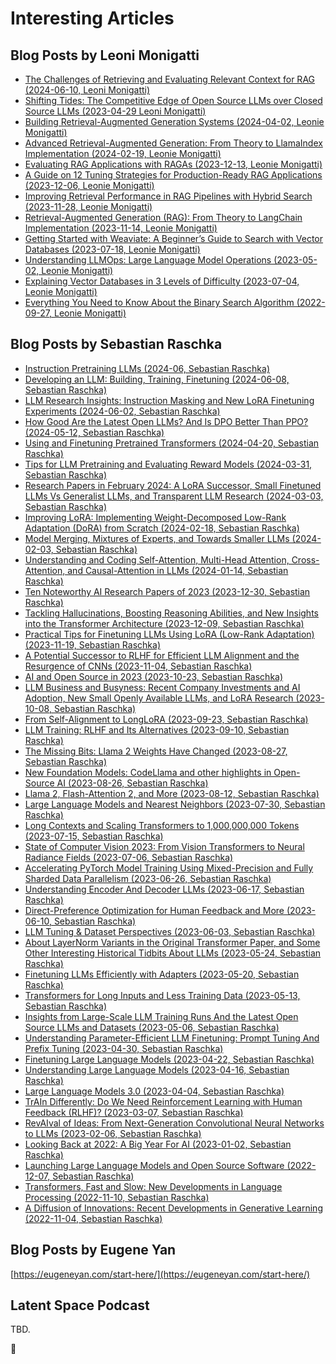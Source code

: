 # Interesting Articles

## Blog Posts by Leoni Monigatti

- [The Challenges of Retrieving and Evaluating Relevant Context for RAG (2024-06-10, Leoni Monigatti)](https://towardsdatascience.com/the-challenges-of-retrieving-and-evaluating-relevant-context-for-rag-e362f6eaed34)
- [Shifting Tides: The Competitive Edge of Open Source LLMs over Closed Source LLMs (2023-04-29 Leoni Monigatti)](https://towardsdatascience.com/shifting-tides-the-competitive-edge-of-open-source-llms-over-closed-source-llms-aee76018b5c7)
- [Building Retrieval-Augmented Generation Systems (2024-04-02, Leonie Monigatti)]()
- [Advanced Retrieval-Augmented Generation: From Theory to LlamaIndex Implementation (2024-02-19, Leonie Monigatti)]()
- [Evaluating RAG Applications with RAGAs (2023-12-13, Leonie Monigatti)]()
- [A Guide on 12 Tuning Strategies for Production-Ready RAG Applications (2023-12-06, Leonie Monigatti)]()
- [Improving Retrieval Performance in RAG Pipelines with Hybrid Search (2023-11-28, Leonie Monigatti)]()
- [Retrieval-Augmented Generation (RAG): From Theory to LangChain Implementation (2023-11-14, Leonie Monigatti)]()
- [Getting Started with Weaviate: A Beginner’s Guide to Search with Vector Databases (2023-07-18, Leonie Monigatti)]()
- [Understanding LLMOps: Large Language Model Operations (2023-05-02, Leonie Monigatti)]()
- [Explaining Vector Databases in 3 Levels of Difficulty (2023-07-04, Leonie Monigatti)]()
- [Everything You Need to Know About the Binary Search Algorithm (2022-09-27, Leonie Monigatti)](https://medium.com/towards-data-science/everything-you-need-to-know-about-the-binary-search-algorithm-6bc4f9a3127d)


<!--
- [The Kaggle Blueprints: Unlocking Winning Approaches to Data Science Competitions (2023-03-01, Leonie Monigatti)]()
- [The Challenges of Retrieving and Evaluating Relevant Context for RAG (2023-06-10, Leonie Monigatti)]()
- [Shifting Tides: The Competitive Edge of Open Source LLMs over Closed Source LLMs (2023-04-29, Leonie Monigatti)]()
- [Intro to DSPy: Goodbye Prompting, Hello Programming! (2023-02-27, Leonie Monigatti)]()
- [2023 in Review: Recapping the Post-ChatGPT Era and What to Expect for 2024 (2023-12-18, Leonie Monigatti)]()
- [Recreating Amazon’s New Generative AI Feature: Product Review Summaries (2023-11-21, Leonie Monigatti)]()
- [Recreating Andrej Karpathy’s Weekend Project — a Movie Search Engine (2023-11-07, Leonie Monigatti)]()
- [Why OpenAI’s API Is More Expensive for Non-English Languages (2023-08-16, Leonie Monigatti)]()
- [Towards Green AI: How to Make Deep Learning Models More Efficient in Production (2023-08-08, Leonie Monigatti)]()
- [Easily Estimate Your OpenAI API Costs with Tiktoken (2023-08-01, Leonie Monigatti)]()
- [Boosting PyTorch Inference on CPU: From Post-Training Quantization to Multithreading (2023-06-13, Leonie Monigatti)]()
- [10 Exciting Project Ideas Using Large Language Models (LLMs) for Your Portfolio (2023-05-15, Leonie Monigatti)]()
- [Getting Started with LangChain: A Beginner’s Guide to Building LLM-Powered Applications (2023-04-25, Leonie Monigatti)]()
- [Cutout, Mixup, and Cutmix: Implementing Modern Image Augmentations in PyTorch (2023-04-14, Leonie Monigatti)]()
- [How to Save and Load Your Neural Networks in Python (2023-04-05, Leonie Monigatti)]()
- [2 Simple Steps To Reduce the Memory Usage of Your Pandas Dataframe (2023-03-21, Leonie Monigatti)]()
- [How to Handle Large Datasets in Python (2022-06-26, Leonie Monigatti)](https://medium.com/towards-data-science/how-to-handle-large-datasets-in-python-1f077a7e7ecf)
-->

## Blog Posts by Sebastian Raschka

- [Instruction Pretraining LLMs (2024-06, Sebastian Raschka)](https://magazine.sebastianraschka.com/p/instruction-pretraining-llms)
- [Developing an LLM: Building, Training, Finetuning (2024-06-08, Sebastian Raschka)](https://magazine.sebastianraschka.com/p/llms-building-training-finetuning)
- [LLM Research Insights: Instruction Masking and New LoRA Finetuning Experiments (2024-06-02, Sebastian Raschka)](https://magazine.sebastianraschka.com/p/llm-research-insights-instruction)
- [How Good Are the Latest Open LLMs? And Is DPO Better Than PPO? (2024-05-12, Sebastian Raschka)](https://magazine.sebastianraschka.com/p/how-good-are-the-latest-open-llms)
- [Using and Finetuning Pretrained Transformers (2024-04-20, Sebastian Raschka)](https://magazine.sebastianraschka.com/p/using-and-finetuning-pretrained-transformers)
- [Tips for LLM Pretraining and Evaluating Reward Models (2024-03-31, Sebastian Raschka)](https://magazine.sebastianraschka.com/p/tips-for-llm-pretraining-and-evaluating-rms)
- [Research Papers in February 2024: A LoRA Successor, Small Finetuned LLMs Vs Generalist LLMs, and Transparent LLM Research (2024-03-03, Sebastian Raschka)](https://magazine.sebastianraschka.com/p/research-papers-in-february-2024)
- [Improving LoRA: Implementing Weight-Decomposed Low-Rank Adaptation (DoRA) from Scratch (2024-02-18, Sebastian Raschka)](https://magazine.sebastianraschka.com/p/lora-and-dora-from-scratch)
- [Model Merging, Mixtures of Experts, and Towards Smaller LLMs (2024-02-03, Sebastian Raschka)](https://magazine.sebastianraschka.com/p/research-papers-in-january-2024)
- [Understanding and Coding Self-Attention, Multi-Head Attention, Cross-Attention, and Causal-Attention in LLMs (2024-01-14, Sebastian Raschka)](https://magazine.sebastianraschka.com/p/understanding-and-coding-self-attention)
- [Ten Noteworthy AI Research Papers of 2023 (2023-12-30, Sebastian Raschka)](https://magazine.sebastianraschka.com/p/10-ai-research-papers-2023)
- [Tackling Hallucinations, Boosting Reasoning Abilities, and New Insights into the Transformer Architecture (2023-12-09, Sebastian Raschka)](https://magazine.sebastianraschka.com/p/research-papers-in-november-2023)
- [Practical Tips for Finetuning LLMs Using LoRA (Low-Rank Adaptation) (2023-11-19, Sebastian Raschka)](https://magazine.sebastianraschka.com/p/practical-tips-for-finetuning-llms)
- [A Potential Successor to RLHF for Efficient LLM Alignment and the Resurgence of CNNs (2023-11-04, Sebastian Raschka)](https://magazine.sebastianraschka.com/p/research-papers-october-2023)
- [AI and Open Source in 2023 (2023-10-23, Sebastian Raschka)](https://magazine.sebastianraschka.com/p/ai-and-open-source-in-2023)
- [LLM Business and Busyness: Recent Company Investments and AI Adoption, New Small Openly Available LLMs, and LoRA Research (2023-10-08, Sebastian Raschka)](https://magazine.sebastianraschka.com/p/ahead-of-ai-12-llm-businesses)
- [From Self-Alignment to LongLoRA (2023-09-23, Sebastian Raschka)](https://magazine.sebastianraschka.com/p/research-highlights-in-three-sentences-3d5)
- [LLM Training: RLHF and Its Alternatives (2023-09-10, Sebastian Raschka)](https://magazine.sebastianraschka.com/p/llm-training-rlhf-and-its-alternatives)
- [The Missing Bits: Llama 2 Weights Have Changed (2023-08-27, Sebastian Raschka)](https://magazine.sebastianraschka.com/p/the-missing-bits-llama-2-weights)
- [New Foundation Models: CodeLlama and other highlights in Open-Source AI (2023-08-26, Sebastian Raschka)](https://magazine.sebastianraschka.com/p/ahead-of-ai-11-new-foundation-models)
- [Llama 2, Flash-Attention 2, and More (2023-08-12, Sebastian Raschka)](https://magazine.sebastianraschka.com/p/research-highlights-in-three-sentences)
- [Large Language Models and Nearest Neighbors (2023-07-30, Sebastian Raschka)](https://magazine.sebastianraschka.com/p/large-language-models-and-nearest)
- [Long Contexts and Scaling Transformers to 1,000,000,000 Tokens (2023-07-15, Sebastian Raschka)](https://magazine.sebastianraschka.com/p/ai-research-highlights-in-3-sentences-738)
- [State of Computer Vision 2023: From Vision Transformers to Neural Radiance Fields (2023-07-06, Sebastian Raschka)](https://magazine.sebastianraschka.com/p/ahead-of-ai-10-state-of-computer)
- [Accelerating PyTorch Model Training Using Mixed-Precision and Fully Sharded Data Parallelism (2023-06-26, Sebastian Raschka)](https://magazine.sebastianraschka.com/p/accelerating-pytorch-model-training)
- [Understanding Encoder And Decoder LLMs (2023-06-17, Sebastian Raschka)](https://magazine.sebastianraschka.com/p/understanding-encoder-and-decoder)
- [Direct-Preference Optimization for Human Feedback and More (2023-06-10, Sebastian Raschka)](https://magazine.sebastianraschka.com/p/ai-research-highlights-in-3-sentences-2a1)
- [LLM Tuning & Dataset Perspectives (2023-06-03, Sebastian Raschka)](https://magazine.sebastianraschka.com/p/ahead-of-ai-9-llm-tuning-and-dataset)
- [About LayerNorm Variants in the Original Transformer Paper, and Some Other Interesting Historical Tidbits About LLMs (2023-05-24, Sebastian Raschka)](https://magazine.sebastianraschka.com/p/why-the-original-transformer-figure)
- [Finetuning LLMs Efficiently with Adapters (2023-05-20, Sebastian Raschka)](https://magazine.sebastianraschka.com/p/finetuning-llms-with-adapters)
- [Transformers for Long Inputs and Less Training Data (2023-05-13, Sebastian Raschka)](https://magazine.sebastianraschka.com/p/ai-research-highlights-in-3-sentences)
- [Insights from Large-Scale LLM Training Runs And the Latest Open Source LLMs and Datasets (2023-05-06, Sebastian Raschka)](https://magazine.sebastianraschka.com/p/ahead-of-ai-8-the-latest-open-source)
- [Understanding Parameter-Efficient LLM Finetuning: Prompt Tuning And Prefix Tuning (2023-04-30, Sebastian Raschka)](https://magazine.sebastianraschka.com/p/understanding-parameter-efficient)
- [Finetuning Large Language Models (2023-04-22, Sebastian Raschka)](https://magazine.sebastianraschka.com/p/finetuning-large-language-models)
- [Understanding Large Language Models (2023-04-16, Sebastian Raschka)](https://magazine.sebastianraschka.com/p/understanding-large-language-models)
- [Large Language Models 3.0 (2023-04-04, Sebastian Raschka)](https://magazine.sebastianraschka.com/p/ahead-of-ai-7-large-language-models)
- [TrAIn Differently: Do We Need Reinforcement Learning with Human Feedback (RLHF)? (2023-03-07, Sebastian Raschka)](https://magazine.sebastianraschka.com/p/ahead-of-ai-6-train-differently)
- [RevAIval of Ideas: From Next-Generation Convolutional Neural Networks to LLMs (2023-02-06, Sebastian Raschka)](https://magazine.sebastianraschka.com/p/ahead-of-ai-5-revaival-of-ideas)
- [Looking Back at 2022: A Big Year For AI (2023-01-02, Sebastian Raschka)](https://magazine.sebastianraschka.com/p/ahead-of-ai-4-a-big-year-for-ai)
- [Launching Large Language Models and Open Source Software (2022-12-07, Sebastian Raschka)](https://magazine.sebastianraschka.com/p/ahead-of-ai-3-ainnouncements)
- [Transformers, Fast and Slow: New Developments in Language Processing (2022-11-10, Sebastian Raschka)](https://magazine.sebastianraschka.com/p/ahead-of-ai-2-transformers-fast-and)
- [A Diffusion of Innovations: Recent Developments in Generative Learning (2022-11-04, Sebastian Raschka)](https://magazine.sebastianraschka.com/p/ahead-of-ai-1-a-diffusion-of-innovations)


## Blog Posts by Eugene Yan

[https://eugeneyan.com/start-here/](https://eugeneyan.com/start-here/)

## Latent Space Podcast

TBD.

:construction:
